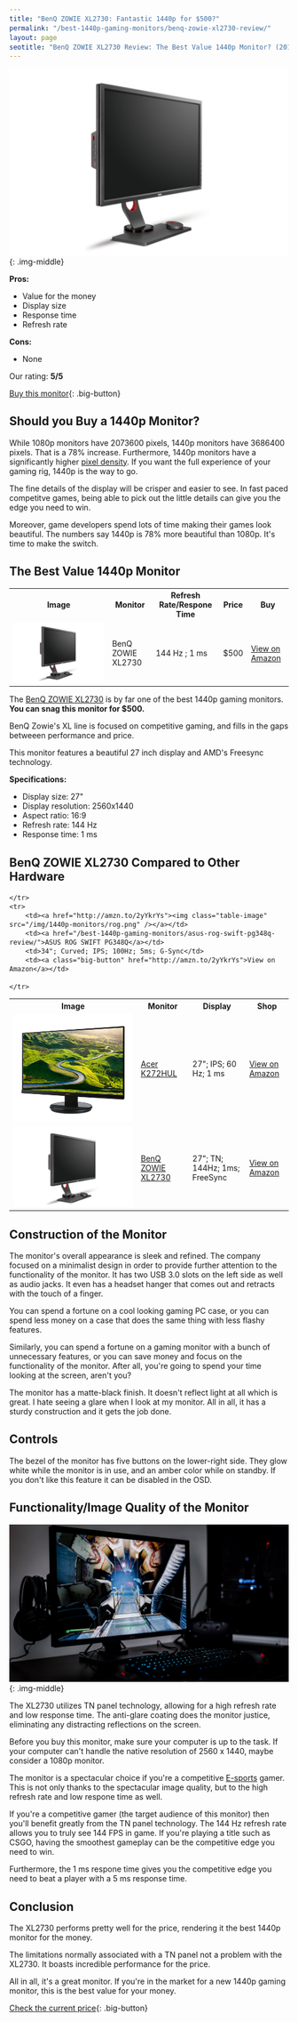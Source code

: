 ```yaml
---
title: "BenQ ZOWIE XL2730: Fantastic 1440p for $500?"
permalink: "/best-1440p-gaming-monitors/benq-zowie-xl2730-review/"
layout: page
seotitle: "BenQ ZOWIE XL2730 Review: The Best Value 1440p Monitor? (2017)"
---
```


![BenQ ZOWIE](/img/1440p-monitors/zowie.png){: .img-middle}

**Pros:**

* Value for the money 
* Display size 
* Response time 
* Refresh rate

**Cons:** 

* None 

Our rating: **5/5**

[Buy this monitor](http://amzn.to/2AIpdqs){: .big-button}

## Should you Buy a 1440p Monitor? 

While 1080p monitors have 2073600 pixels, 1440p monitors have 3686400 pixels. That is a 78% increase. Furthermore, 1440p monitors have a significantly higher [pixel density](http://www.tested.com/tech/371-why-pixel-density-matters-more-than-just-screen-size-or-resolution/). If you want the full experience of your gaming rig, 1440p is the way to go. 

The fine details of the display will be crisper and easier to see. In fast paced competitve games, being able to pick out the little details can give you the edge you need to win. 

Moreover, game developers spend lots of time making their games look beautiful. The numbers say 1440p is 78% more beautiful than 1080p. It's time to make the switch.

## The Best Value 1440p Monitor 
<table class="basic-table" align="center">
	<tr>
		<th>Image</th>
		<th>Monitor</th>
		<th>Refresh Rate/Respone Time</th>
		<th>Price</th>
		<th>Buy</th>
	</tr>
	<tr>
		<td><a href="http://amzn.to/2AIpdqs"><img class="table-image" src="/img/1440p-monitors/zowie.png" /></a></td>
		<td>BenQ ZOWIE XL2730</td>
		<td>144 Hz ; 1 ms</td>
		<td>$500</td>
		<td><a class="big-button" href="http://amzn.to/2AIpdqs">View on Amazon</a></td>
	</tr>
</table>

The [BenQ ZOWIE XL2730](http://amzn.to/2AIpdqs) is by far one of the best 1440p gaming monitors. **You can snag this monitor for $500.** 

BenQ Zowie's XL line is focused on competitive gaming, and fills in the gaps betweeen performance and price. 

This monitor features a beautiful 27 inch display and AMD's Freesync technology. 

**Specifications:**

* Display size: 27"
* Display resolution: 2560x1440
* Aspect ratio: 16:9
* Refresh rate: 144 Hz
* Response time: 1 ms

## BenQ ZOWIE XL2730 Compared to Other Hardware

<table class="basic-table" align="center">
	<tr>
		<th>Image</th>
		<th>Monitor</th>
		<th>Display</th>
		<th>Shop</th>
	</tr>
	<tr>
		<td><a href="http://amzn.to/2zGjIYX"><img class="table-image" src="/img/1440p-monitors/k272.png" /></a></td>
		<td><a href="/best-1440p-gaming-monitors/acer-k272hul-review/">Acer K272HUL</a></td>
		<td>27"; IPS; 60 Hz; 1 ms</td>
		<td><a class="big-button" href="http://amzn.to/2zGjIYX">View on Amazon</a></td>
	</tr>
	<tr>
		<td><a href="http://amzn.to/2AIpdqs"><img class="table-image" src="/img/1440p-monitors/zowie.png" /></a></td>
		<td><a href="/best-1440p-gaming-monitors/benq-zowie-xl2730-review/">BenQ ZOWIE XL2730</a></td>
		<td>27"; TN; 144Hz; 1ms; FreeSync</td>
		<td><a class="big-button" href="http://amzn.to/2AIpdqs">View on Amazon</a></td>
		
	</tr>
	<tr>
		<td><a href="http://amzn.to/2yYkrYs"><img class="table-image" src="/img/1440p-monitors/rog.png" /></a></td>
		<td><a href="/best-1440p-gaming-monitors/asus-rog-swift-pg348q-review/">ASUS ROG SWIFT PG348Q</a></td>
		<td>34"; Curved; IPS; 100Hz; 5ms; G-Sync</td>
		<td><a class="big-button" href="http://amzn.to/2yYkrYs">View on Amazon</a></td>
		
	</tr>	
</table>

## Construction of the Monitor

The monitor's overall appearance is sleek and refined. The company focused on a minimalist design in order to provide further attention to the functionality of the monitor. It has two USB 3.0 slots on the left side as well as audio jacks. It even has a headset hanger that comes out and retracts with the touch of a finger. 

You can spend a fortune on a cool looking gaming PC case, or you can spend less money on a case that does the same thing with less flashy features. 

Similarly, you can spend a fortune on a gaming monitor with a bunch of unnecessary features, or you can save money and focus on the functionality of the monitor. After all, you're going to spend your time looking at the screen, aren't you?  

The monitor has a matte-black finish. It doesn't reflect light at all which is great. I hate seeing a glare when I look at my monitor. All in all, it has a sturdy construction and it gets the job done. 

## Controls

The bezel of the monitor has five buttons on the lower-right side. They glow white while the monitor is in use, and an amber color while on standby. If you don't like this feature it can be disabled in the OSD.  

## Functionality/Image Quality of the Monitor 
![BenQ](/img/1440p-monitors/benq.jpg){: .img-middle}

The XL2730 utilizes TN panel technology, allowing for a high refresh rate and low response time. The anti-glare coating does the monitor justice, eliminating any distracting reflections on the screen. 

Before you buy this monitor, make sure your computer is up to the task. If your computer can't handle the native resolution of 2560 x 1440, maybe consider a 1080p monitor.  

The monitor is a spectacular choice if you're a competitive [E-sports](https://en.wikipedia.org/wiki/ESports) gamer. This is not only thanks to the spectacular image quality, but to the high refresh rate and low respone time as well. 

If you're a competitive gamer (the target audience of this monitor) then you'll benefit greatly from the TN panel technology. The 144 Hz refresh rate allows you to truly see 144 FPS in game. If you're playing a title such as CSGO, having the smoothest gameplay can be the competitive edge you need to win. 

Furthermore, the 1 ms respone time gives you the competitive edge you need to beat a player with a 5 ms response time. 

## Conclusion

The XL2730 performs pretty well for the price, rendering it the best 1440p monitor for the money. 

The limitations normally associated with a TN panel not a problem with the XL2730. It boasts incredible performance for the price. 

All in all, it's a great monitor. If you're in the market for a new 1440p gaming monitor, this is the best value for your money.

[Check the current price](http://amzn.to/2AIpdqs){: .big-button}
